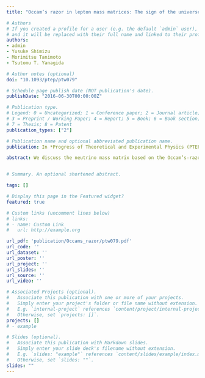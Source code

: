 ```yaml
---
title: "Occam’s razor in lepton mass matrices: The sign of the universe’s baryon asymmetry"

# Authors
# If you created a profile for a user (e.g. the default `admin` user), write the username (folder name) here 
# and it will be replaced with their full name and linked to their profile.
authors:
- admin
- Yusuke Shimizu
- Morimitsu Tanimoto
- Tsutomu T. Yanagida

# Author notes (optional)
doi: "10.1093/ptep/ptw079"

# Schedule page publish date (NOT publication's date).
publishDate: "2016-06-30T00:00:00Z"

# Publication type.
# Legend: 0 = Uncategorized; 1 = Conference paper; 2 = Journal article;
# 3 = Preprint / Working Paper; 4 = Report; 5 = Book; 6 = Book section;
# 7 = Thesis; 8 = Patent
publication_types: ["2"]

# Publication name and optional abbreviated publication name.
publication: In *Progress of Theoretical and Experimental Physics (PTEP)*

abstract: We discuss the neutrino mass matrix based on the Occam’s-razor approach in the framework of the seesaw mechanism. We impose four zeros in the Dirac neutrino mass matrix, which give the minimum number of parameters needed for the observed neutrino masses and lepton mixing angles, while the charged lepton mass matrix and the right-handed Majorana neutrino mass matrix are taken as real diagonal ones. The low-energy neutrino mass matrix has only seven physical parameters. We show successful predictions for the mixing angle $\theta_{13}$ and the CP-violating phase $\delta_{CP}$ with the normal mass hierarchy of neutrinos by using the experimental data on the neutrino mass-squared differences, the mixing angles $\theta_{12}$ and $\theta_{23}$. The most favored region of $\sin\theta_{13}$ is around $0.13–0.15$, which is completely consistent with the observed value. The CP-violating phase $\delta_{CP}$ is favored to be close to $\pm\pi/2$. We also discuss the Majorana phases as well as the effective neutrino mass for the neutrinoless double-beta decay $m_{ee}$, which is around $7–8$ meV. It is extremely remarkable that we can perform a “complete experiment" to determine the low-energy neutrino mass matrix, since we have only seven physical parameters in the neutrino mass matrix. In particular, two CP-violating phases in the neutrino mass matrix are directly given by two CP-violating phases at high energy. Thus, assuming leptogenesis, we can determine the sign of the cosmic baryon in the universe from the low-energy experiments for the neutrino mass matrix.


# Summary. An optional shortened abstract.

tags: []

# Display this page in the Featured widget?
featured: true

# Custom links (uncomment lines below)
# links:
# - name: Custom Link
#   url: http://example.org

url_pdf: 'publication/Occams_razor/ptw079.pdf'
url_code: ''
url_dataset: ''
url_poster: ''
url_project: ''
url_slides: ''
url_source: ''
url_video: ''

# Associated Projects (optional).
#   Associate this publication with one or more of your projects.
#   Simply enter your project's folder or file name without extension.
#   E.g. `internal-project` references `content/project/internal-project/index.md`.
#   Otherwise, set `projects: []`.
projects: []
# - example

# Slides (optional).
#   Associate this publication with Markdown slides.
#   Simply enter your slide deck's filename without extension.
#   E.g. `slides: "example"` references `content/slides/example/index.md`.
#   Otherwise, set `slides: ""`.
slides: ""
---
```

